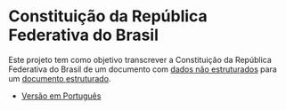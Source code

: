 # Constituição da República Federativa do Brasil

Este projeto tem como objetivo transcrever a Constituição da República Federativa do Brasil de um documento com [dados não estruturados](http://en.wikipedia.org/wiki/Unstructured_data) para um [documento estruturado](http://en.wikipedia.org/wiki/Structured_document).

* [Versão em Português](pt-br)

